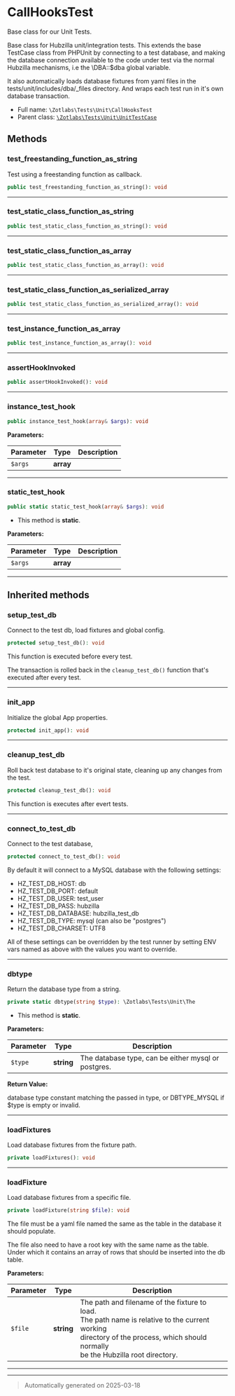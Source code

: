 
# CallHooksTest

Base class for our Unit Tests.

Base class for Hubzilla unit/integration tests. This extends the base
TestCase class from PHPUnit by connecting to a test database, and making the
database connection available to the code under test via the normal Hubzilla
mechanisms, i.e the \DBA::$dba global variable.

It also automatically loads database fixtures from yaml files in the
tests/unit/includes/dba/_files directory. And wraps each test run in it's
own database transaction.

* Full name: `\Zotlabs\Tests\Unit\CallHooksTest`
* Parent class: [`\Zotlabs\Tests\Unit\UnitTestCase`](./UnitTestCase.md)




## Methods


### test_freestanding_function_as_string

Test using a freestanding function as callback.

```php
public test_freestanding_function_as_string(): void
```












***

### test_static_class_function_as_string



```php
public test_static_class_function_as_string(): void
```












***

### test_static_class_function_as_array



```php
public test_static_class_function_as_array(): void
```












***

### test_static_class_function_as_serialized_array



```php
public test_static_class_function_as_serialized_array(): void
```












***

### test_instance_function_as_array



```php
public test_instance_function_as_array(): void
```












***

### assertHookInvoked



```php
public assertHookInvoked(): void
```












***

### instance_test_hook



```php
public instance_test_hook(array& $args): void
```








**Parameters:**

| Parameter | Type | Description |
|-----------|------|-------------|
| `$args` | **array** |  |





***

### static_test_hook



```php
public static static_test_hook(array& $args): void
```



* This method is **static**.




**Parameters:**

| Parameter | Type | Description |
|-----------|------|-------------|
| `$args` | **array** |  |





***


## Inherited methods


### setup_test_db

Connect to the test db, load fixtures and global config.

```php
protected setup_test_db(): void
```

This function is executed before every test.

The transaction is rolled back in the `cleanup_test_db()` function
that's executed after every test.










***

### init_app

Initialize the global App properties.

```php
protected init_app(): void
```












***

### cleanup_test_db

Roll back test database to it's original state, cleaning up
any changes from the test.

```php
protected cleanup_test_db(): void
```

This function is executes after evert tests.










***

### connect_to_test_db

Connect to the test database,

```php
protected connect_to_test_db(): void
```

By default it will connect to a MySQL database with the following settings:

  - HZ_TEST_DB_HOST: db
  - HZ_TEST_DB_PORT: default
  - HZ_TEST_DB_USER: test_user
  - HZ_TEST_DB_PASS: hubzilla
  - HZ_TEST_DB_DATABASE: hubzilla_test_db
  - HZ_TEST_DB_TYPE: mysql (can also be "postgres")
  - HZ_TEST_DB_CHARSET: UTF8

All of these settings can be overridden by the test runner by setting ENV vars
named as above with the values you want to override.










***

### dbtype

Return the database type from a string.

```php
private static dbtype(string $type): \Zotlabs\Tests\Unit\The
```



* This method is **static**.




**Parameters:**

| Parameter | Type | Description |
|-----------|------|-------------|
| `$type` | **string** | The database type, can be either mysql or postgres. |


**Return Value:**

database type constant matching the passed in type, or DBTYPE_MYSQL
if $type is empty or invalid.




***

### loadFixtures

Load database fixtures from the fixture path.

```php
private loadFixtures(): void
```












***

### loadFixture

Load database fixtures from a specific file.

```php
private loadFixture(string $file): void
```

The file must be a yaml file named the same as the table in the database
it should populate.

The file also need to have a root key with the same name as the table.
Under which it contains an array of rows that should be inserted into
the db table.






**Parameters:**

| Parameter | Type | Description |
|-----------|------|-------------|
| `$file` | **string** | The path and filename of the fixture to load.<br />The path name is relative to the current working<br />directory of the process, which should normally<br />be the Hubzilla root directory. |





***


***
> Automatically generated on 2025-03-18
